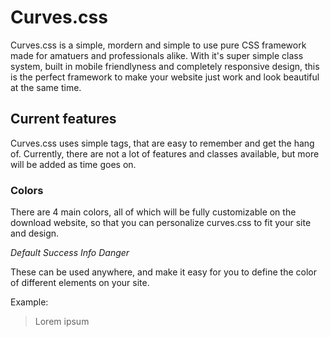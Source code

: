 # Curves.css
Curves.css is a simple, mordern and simple to use pure CSS framework made for amatuers and professionals alike. With it's super simple class system, built in mobile friendlyness and completely responsive design, this is the perfect framework to make your website just work and look beautiful at the same time.

## Current features
Curves.css uses simple tags, that are easy to remember and get the hang of. Currently, there are not a lot of features and classes available, but more will be added as time goes on.

### Colors
There are 4 main colors, all of which will be fully customizable on the download website, so that you can personalize curves.css to fit your site and design.

*Default*
*Success*
*Info*
*Danger*

These can be used anywhere, and make it easy for you to define the color of different elements on your site.

Example:
> <p class="default">Lorem ipsum</p>
